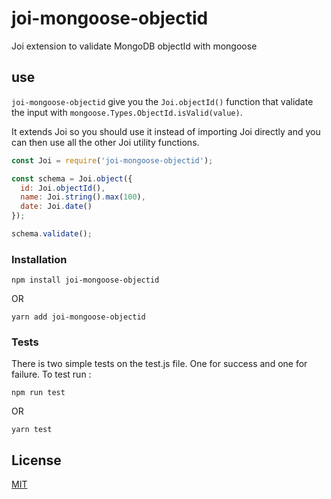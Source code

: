 # joi-mongoose-objectid

Joi extension to validate MongoDB objectId with mongoose

## use

`joi-mongoose-objectid` give you the `Joi.objectId()` function that validate the input with `mongoose.Types.ObjectId.isValid(value)`.

It extends Joi so you should use it instead of importing Joi directly and you can then use all the other Joi utility functions.

```js
const Joi = require('joi-mongoose-objectid');

const schema = Joi.object({
  id: Joi.objectId(),
  name: Joi.string().max(100),
  date: Joi.date()
});

schema.validate();

```

### Installation

```
npm install joi-mongoose-objectid
```

OR 

```
yarn add joi-mongoose-objectid
```

### Tests

There is two simple tests on the test.js file. One for success and one for failure. 
To test run :  
```
npm run test
```

OR 

```
yarn test
```
## License

[MIT](https://github.com/mkg20001/joi-objectid/blob/master/LICENSE)
